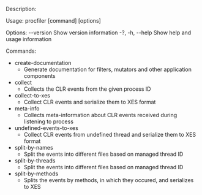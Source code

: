 Description:

Usage:
procfiler [command] [options]

Options:
--version Show version information
-?, -h, --help Show help and usage information

Commands:

- create-documentation
  - Generate documentation for filters, mutators and other application components
- collect
  - Collects the CLR events from the given process ID
- collect-to-xes
  - Collect CLR events and serialize them to XES format
- meta-info
  - Collects meta-information about CLR events received during listening to process
- undefined-events-to-xes
  - Collect CLR events from undefined thread and serialize them to XES format
- split-by-names
  - Split the events into different files based on managed thread ID
- split-by-threads
  - Split the events into different files based on managed thread ID
- split-by-methods
  - Splits the events by methods, in which they occured, and serializes to XES
